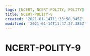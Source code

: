 ```yaml
---
tags: [NCERT, NCERT-POLITY, POLITY]
title: NCERT-POLITY-9
created: '2021-01-14T11:33:58.345Z'
modified: '2021-01-14T11:47:27.385Z'
---
```


# NCERT-POLITY-9

